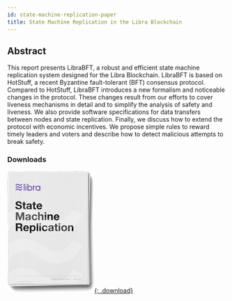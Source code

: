 ```yaml
---
id: state-machine-replication-paper
title: State Machine Replication in the Libra Blockchain
---
```


## Abstract

This report presents LibraBFT, a robust and efficient state machine replication system designed for the Libra Blockchain. LibraBFT is based on HotStuff, a recent Byzantine fault-tolerant (BFT) consensus protocol. Compared to HotStuff, LibraBFT introduces a new formalism and noticeable changes in the protocol. These changes result from our efforts to cover liveness mechanisms in detail and to simplify the analysis of safety and liveness. We also provide software specifications for data transfers between nodes and state replication. Finally, we discuss how to extend the protocol with economic incentives. We propose simple rules to reward timely leaders and voters and describe how to detect malicious attempts to break safety.

### Downloads

[![State Machine Replication in the Libra Blockchain PDF Download](assets/illustrations/state-machine-pdf.png){: .download}]()
